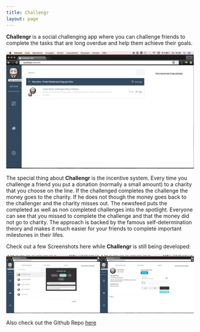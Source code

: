 ```yaml
---
title: Challengr
layout: page
---
```


**Challengr** is a social challenging app where you can challenge friends to complete the tasks that are long overdue and help them achieve their goals. 

![](/assets/challengr/homeView.png)

The special thing about **Challengr** is the incentive system. Every time you challenge a friend you put a donation (normally a small amount) to a charity that you choose on the line. If the challenged completes the challenge the money goes to the charity. If he does not though the money goes back to the challenger and the charity misses out. The newsfeed puts the completed as well as non completed challenges into the spotlight. Everyone can see that you missed to complete the challenge and that the money did not go to charity. The approach is backed by the famous self-determination theory and makes it much easier for your friends to complete important milestones in their lifes.

Check out a few Screenshots here while **Challengr** is still being developed: 

![](/assets/challengr/createView.png)

Also check out the Github Repo [here](https://github.com/hacksquare/Challengr)